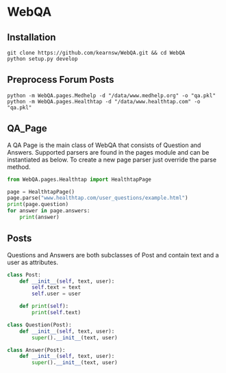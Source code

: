 # WebQA

## Installation

```shell
git clone https://github.com/kearnsw/WebQA.git && cd WebQA
python setup.py develop
```

## Preprocess Forum Posts

`python -m WebQA.pages.Medhelp -d "/data/www.medhelp.org" -o "qa.pkl"`
`python -m WebQA.pages.Healthtap -d "/data/www.healthtap.com" -o "qa.pkl"`

## QA_Page

A QA Page is the main class of WebQA that consists of Question and Answers. Supported parsers are found in the pages
module and can be instantiated as below. To create a new page parser just override the parse method.

```python
from WebQA.pages.Healthtap import HealthtapPage

page = HealthtapPage()
page.parse("www.healthtap.com/user_questions/example.html")
print(page.question)
for answer in page.answers:
    print(answer)
```

## Posts

Questions and Answers are both subclasses of Post and contain text and a user as attributes.
```python
class Post:
    def __init__(self, text, user):
        self.text = text
        self.user = user

    def print(self):
        print(self.text)

class Question(Post):
    def __init__(self, text, user):
        super().__init__(text, user)

class Answer(Post):
    def __init__(self, text, user):
        super().__init__(text, user)
```
